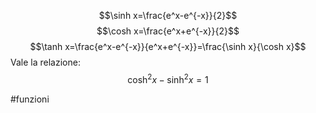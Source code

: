 $$\sinh x=\frac{e^x-e^{-x}}{2}$$
$$\cosh x=\frac{e^x+e^{-x}}{2}$$
$$\tanh x=\frac{e^x-e^{-x}}{e^x+e^{-x}}=\frac{\sinh x}{\cosh x}$$
Vale la relazione:
$$\cosh^2x-\sinh^2x=1$$


#funzioni 
